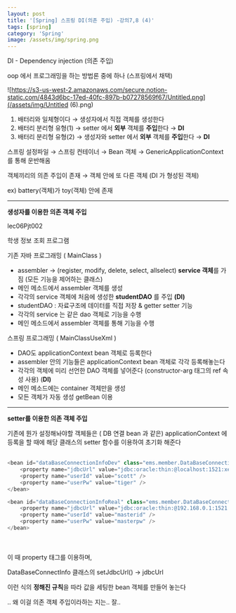 ```yaml
---
layout: post
title: '[Spring] 스프링 DI(의존 주입) -강의7,8 (4)'
tags: [spring]
category: 'Spring'
image: /assets/img/spring.png
---
```


DI - Dependency injection (의존 주입)

oop 에서 프로그래밍을 하는 방법론 중에 하나 (스프링에서 채택)

![https://s3-us-west-2.amazonaws.com/secure.notion-static.com/4843d6bc-17ed-40fc-897b-b07278569f67/Untitled.png](/assets/img/Untitled (6).png)

1. 배터리와 일체형이다 → 생성자에서 직접 객체를 생성한다
2. 배터리 분리형 유형(1) → setter 에서 **외부** 객체를 **주입**한다 → **DI**
3. 배터리 분리형 유형(2) → 생성자와 setter 에서 **외부** 객체를 **주입**한다 → **DI**

스프링 설정파일 → 스프링 컨테이너 → Bean 객체 → GenericApplicationContext 를 통해 운반해옴

객체끼리의 의존 주입이 존재 → 객체 안에 또 다른 객체 (DI 가 형성된 객체)

ex) battery(객체)가 toy(객체) 안에 존재

---

**생성자를 이용한 의존 객체 주입**

lec06Pjt002 

학생 정보 조회 프로그램

기존 자바 프로그래밍 ( MainClass )

- assembler → (register, modify, delete, select, allselect) **service 객체**를 가짐 (모든 기능을 제어하는 클래스)
- 메인 메소드에서 assembler 객체를 생성
- 각각의 service 객체에 처음에 생성한 **studentDAO** 를 주입 **(DI)**
- studentDAO : 자료구조에 데이터를 직접 저장 & getter setter 기능
- 각각의 service 는 같은 dao 객체로 기능을 수행
- 메인 메소드에서 assembler 객체를 통해 기능을 수행

스프링 프로그래밍 ( MainClassUseXml )

- DAO도 applicationContext bean 객체로 등록한다
- assembler 안의 기능들은 applicationContext bean 객체로 각각 등록해놓는다
- 각각의 객체에 미리 선언한 DAO 객체를 넣어준다 (constructor-arg 태그의 ref 속성 사용) (**DI)**
- 메인 메소드에는 container 객체만을 생성
- 모든 객체가 자동 생성 getBean 이용

---

**setter를 이용한 의존 객체 주입**

기존에 뭔가 설정해놔야할 객체들은 ( DB 연결 bean 과 같은)  applicationContext 에 등록을 할 때에 해당 클래스의  setter 함수를 이용하여 초기화 해준다
<br><br>
```java
<bean id="dataBaseConnectionInfoDev" class="ems.member.DataBaseConnectionInfo">
	<property name="jdbcUrl" value="jdbc:oracle:thin:@localhost:1521:xe" />
	<property name="userId" value="scott" />
	<property name="userPw" value="tiger" />
</bean>

<bean id="dataBaseConnectionInfoReal" class="ems.member.DataBaseConnectionInfo">
	<property name="jdbcUrl" value="jdbc:oracle:thin:@192.168.0.1:1521:xe" />
	<property name="userId" value="masterid" />
	<property name="userPw" value="masterpw" />
</bean>
```
<br><br>
이 때 property 태그를 이용하며, 

DataBaseConnectInfo 클래스의 setJdbcUrl() → jdbcUrl 

이런 식의 **정해진 규칙**을 따라 값을 세팅한 bean 객체를 만들어 놓는다

.. 왜 이걸 의존 객체 주입이라하는 지는.. 잘..